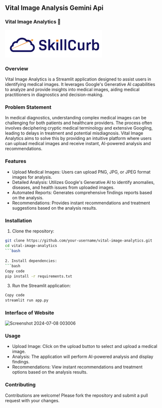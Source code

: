 ## Vital Image Analysis Gemini Api

### Vital Image Analytics 📸

![Project Logo](logo.png)

### Overview
Vital Image Analytics is a Streamlit application designed to assist users in identifying medical images. It leverages Google's Generative AI capabilities to analyze and provide insights into medical images, aiding medical practitioners in diagnostics and decision-making.

### Problem Statement
In medical diagnostics, understanding complex medical images can be challenging for both patients and healthcare providers. The process often involves deciphering cryptic medical terminology and extensive Googling, leading to delays in treatment and potential misdiagnosis. Vital Image Analytics aims to solve this by providing an intuitive platform where users can upload medical images and receive instant, AI-powered analysis and recommendations.

### Features
- Upload Medical Images: Users can upload PNG, JPG, or JPEG format images for analysis.
- Detailed Analysis: Utilizes Google's Generative AI to identify anomalies, diseases, and health issues from uploaded images.
- Automated Reports: Generates comprehensive findings reports based on the analysis.
- Recommendations: Provides instant recommendations and treatment suggestions based on the analysis results.
  
### Installation
1. Clone the repository:
```bash
git clone https://github.com/your-username/vital-image-analytics.git
cd vital-image-analytics
```bash

2. Install dependencies:
```bash
Copy code
pip install -r requirements.txt
```
3. Run the Streamlit application:
```bash
Copy code
streamlit run app.py
```

### Interface of Website
![Screenshot 2024-07-08 003006](https://github.com/sanika391/Vital-Image-Detection-Gemini/assets/116996971/b4eb18b3-a7af-4dc2-92fe-5873159c5a62)

### Usage
- Upload Image: Click on the upload button to select and upload a medical image.
- Analysis: The application will perform AI-powered analysis and display findings.
- Recommendations: View instant recommendations and treatment options based on the analysis results.

### Contributing
Contributions are welcome! Please fork the repository and submit a pull request with your changes.

 

